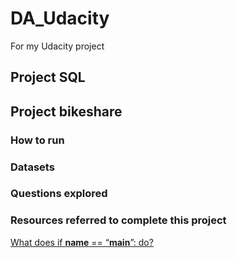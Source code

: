 # DA_Udacity
For my Udacity project

## Project SQL


## Project bikeshare


### How to run


### Datasets


### Questions explored


### Resources referred to complete this project

[What does if __name__ == “__main__”: do?](https://stackoverflow.com/questions/419163/what-does-if-name-main-do)